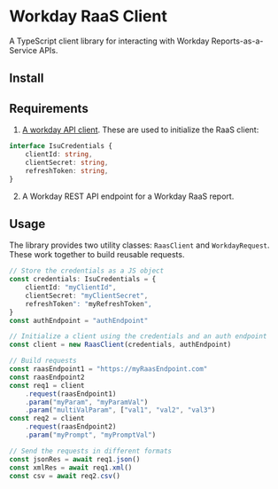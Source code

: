 # Workday RaaS Client

A TypeScript client library for interacting with Workday Reports-as-a-Service APIs.

## Install


## Requirements

1. [A workday API client](https://doc.workday.com/reader/J1YvI9CYZUWl1U7_PSHyHA/qAugF2pRAGtECVLHKdMO_A).  These are used to initialize the RaaS client:
```ts
interface IsuCredentials {
    clientId: string,
    clientSecret: string,
    refreshToken: string,
}
```

2. A Workday REST API endpoint for a Workday RaaS report.

## Usage

The library provides two utility classes: `RaasClient` and `WorkdayRequest`.  These work together to build reusable requests.

```ts
// Store the credentials as a JS object
const credentials: IsuCredentials = {
    clientId: "myClientId",
    clientSecret: "myClientSecret",
    refreshToken": "myRefreshToken",
}
const authEndpoint = "authEndpoint"

// Initialize a client using the credentials and an auth endpoint
const client = new RaasClient(credentials, authEndpoint)

// Build requests
const raasEndpoint1 = "https://myRaasEndpoint.com"
const raasEndpoint2
const req1 = client
    .request(raasEndpoint1)
    .param("myParam", "myParamVal")
    .param("multiValParam", ["val1", "val2", "val3")
const req2 = client
    .request(raasEndpoint2)
    .param("myPrompt", "myPromptVal")

// Send the requests in different formats
const jsonRes = await req1.json()
const xmlRes = await req1.xml()
const csv = await req2.csv()
```
